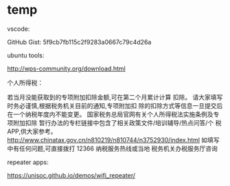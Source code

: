 # temp

vscode:

GitHub Gist: 5f9cb7fb115c2f9283a0667c79c4d26a

ubuntu tools:

http://wps-community.org/download.html


个人所得税：

若当月没能获取到的专项附加扣除金额,可在第二个月累计计算
扣除。
请大家填写时务必谨慎,根据税务机关目前的通知,专项附加扣
除的扣除方式等信息一旦提交后在一个纳税年度内不能变更。
国家税务总局官网有关个人所得税法实施条例及专项附加扣除
暂行办法的专栏链接中包含了相关政策文件/培训辅导/热点问答/个
税 APP,供大家参考。
http://www.chinatax.gov.cn/n810219/n810744/n3752930/index.html
如填写中有任何问题,可直接拨打 12366 纳税服务热线或当地
税务机关办税服务厅咨询

repeater apps:

https://unisoc.github.io/demos/wifi_repeater/
